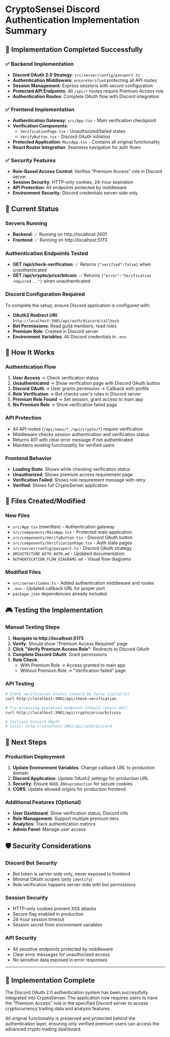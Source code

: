 # CryptoSensei Discord Authentication Implementation Summary

## 🎯 Implementation Completed Successfully

### ✅ Backend Implementation

- **Discord OAuth 2.0 Strategy**: `src/server/config/passport.ts`
- **Authentication Middleware**: `ensureVerified` protecting all API routes
- **Session Management**: Express sessions with secure configuration
- **Protected API Endpoints**: All `/api/*` routes require Premium Access role
- **Authentication Routes**: Complete OAuth flow with Discord integration

### ✅ Frontend Implementation

- **Authentication Gateway**: `src/App.tsx` - Main verification checkpoint
- **Verification Components**:
  - `VerificationPage.tsx` - Unauthorized/failed states
  - `VerifyButton.tsx` - Discord OAuth initiation
- **Protected Application**: `MainApp.tsx` - Contains all original functionality
- **React Router Integration**: Seamless navigation for auth flows

### ✅ Security Features

- **Role-Based Access Control**: Verifies "Premium Access" role in Discord server
- **Session Security**: HTTP-only cookies, 24-hour expiration
- **API Protection**: All endpoints protected by middleware
- **Environment Security**: Discord credentials server-side only

## 🚀 Current Status

### Servers Running

- **Backend**: ✅ Running on http://localhost:3001
- **Frontend**: ✅ Running on http://localhost:5173

### Authentication Endpoints Tested

- **GET /api/check-verification**: ✅ Returns `{"verified":false}` when unauthenticated
- **GET /api/crypto/price/bitcoin**: ✅ Returns `{"error":"Verification required..."}` when unauthenticated

### Discord Configuration Required

To complete the setup, ensure Discord application is configured with:

- **OAuth2 Redirect URI**: `http://localhost:3001/api/auth/discord/callback`
- **Bot Permissions**: Read guild members, read roles
- **Premium Role**: Created in Discord server
- **Environment Variables**: All Discord credentials in `.env`

## 🔧 How It Works

### Authentication Flow

1. **User Access** → Check verification status
2. **Unauthenticated** → Show verification page with Discord OAuth button
3. **Discord OAuth** → User grants permission → Callback with profile
4. **Role Verification** → Bot checks user's roles in Discord server
5. **Premium Role Found** → Set session, grant access to main app
6. **No Premium Role** → Show verification failed page

### API Protection

- All API routes (`/api/news/*`, `/api/crypto/*`) require verification
- Middleware checks session authentication and verification status
- Returns 401 with clear error message if not authenticated
- Maintains existing functionality for verified users

### Frontend Behavior

- **Loading State**: Shows while checking verification status
- **Unauthorized**: Shows premium access requirement page
- **Verification Failed**: Shows role requirement message with retry
- **Verified**: Shows full CryptoSensei application

## 📁 Files Created/Modified

### New Files

- `src/App.tsx` (rewritten) - Authentication gateway
- `src/components/MainApp.tsx` - Protected main application
- `src/components/VerifyButton.tsx` - Discord OAuth button
- `src/components/VerificationPage.tsx` - Auth state pages
- `src/server/config/passport.ts` - Discord OAuth strategy
- `ARCHITECTURE_WITH_AUTH.md` - Updated documentation
- `AUTHENTICATION_FLOW_DIAGRAMS.md` - Visual flow diagrams

### Modified Files

- `src/server/index.ts` - Added authentication middleware and routes
- `.env` - Updated callback URL for proper port
- `package.json` dependencies already included

## 🎮 Testing the Implementation

### Manual Testing Steps

1. **Navigate to http://localhost:5173**
2. **Verify**: Should show "Premium Access Required" page
3. **Click "Verify Premium Access Role"**: Redirects to Discord OAuth
4. **Complete Discord OAuth**: Grant permissions
5. **Role Check**:
   - With Premium Role → Access granted to main app
   - Without Premium Role → "Verification failed" page

### API Testing

```bash
# Check verification status (should be false initially)
curl http://localhost:3001/api/check-verification

# Try accessing protected endpoint (should return 401)
curl http://localhost:3001/api/crypto/price/bitcoin

# Initiate Discord OAuth
# Visit: http://localhost:3001/api/auth/discord
```

## 🔮 Next Steps

### Production Deployment

1. **Update Environment Variables**: Change callback URL to production domain
2. **Discord Application**: Update OAuth2 settings for production URL
3. **Security**: Ensure `NODE_ENV=production` for secure cookies
4. **CORS**: Update allowed origins for production frontend

### Additional Features (Optional)

- **User Dashboard**: Show verification status, Discord info
- **Role Management**: Support multiple premium tiers
- **Analytics**: Track authentication metrics
- **Admin Panel**: Manage user access

## 🛡️ Security Considerations

### Discord Bot Security

- Bot token is server-side only, never exposed to frontend
- Minimal OAuth scopes (only `identify`)
- Role verification happens server-side with bot permissions

### Session Security

- HTTP-only cookies prevent XSS attacks
- Secure flag enabled in production
- 24-hour session timeout
- Session secret from environment variables

### API Security

- All sensitive endpoints protected by middleware
- Clear error messages for unauthorized access
- No sensitive data exposed in error responses

---

## 🎉 Implementation Complete

The Discord OAuth 2.0 authentication system has been successfully integrated into CryptoSensei. The application now requires users to have the "Premium Access" role in the specified Discord server to access cryptocurrency trading data and analysis features.

All original functionality is preserved and protected behind the authentication layer, ensuring only verified premium users can access the advanced crypto trading dashboard.
